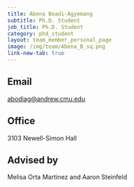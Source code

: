 ```yaml
---
title: Abena Boadi-Agyemang
subtitle: Ph.D. Student
job_title: Ph.D. Student
category: phd_student
layout: team_member_personal_page
image: /img/team/Abena_B_sq.png
link-new-tab: true
---
```


## Email ## 
abodiag@andrew.cmu.edu

## Office ##
3103 Newell-Simon Hall

## Advised by ##
Melisa Orta Martinez and Aaron Steinfeld